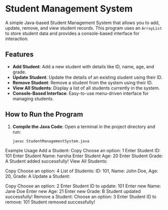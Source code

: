 # Student Management System

A simple Java-based Student Management System that allows you to add, update, remove, and view student records. This program uses an `ArrayList` to store student data and provides a console-based interface for interaction.

## Features
- **Add Student**: Add a new student with details like ID, name, age, and grade.
- **Update Student**: Update the details of an existing student using their ID.
- **Remove Student**: Remove a student from the system using their ID.
- **View All Students**: Display a list of all students currently in the system.
- **Console-Based Interface**: Easy-to-use menu-driven interface for managing students.

## How to Run the Program
1. **Compile the Java Code**:
   Open a terminal in the project directory and run:
   ```bash
   javac StudentManagementSystem.java
Example Usage
Add a Student:
Copy
Choose an option: 1
Enter Student ID: 101
Enter Student Name: harsha
Enter Student Age: 20
Enter Student Grade: A
Student added successfully!
View All Students:

Copy
Choose an option: 4
List of Students:
ID: 101, Name: John Doe, Age: 20, Grade: A
Update a Student:

Copy
Choose an option: 2
Enter Student ID to update: 101
Enter new Name: Jane Doe
Enter new Age: 21
Enter new Grade: B
Student updated successfully!
Remove a Student:
Choose an option: 3
Enter Student ID to remove: 101
Student removed successfully!
